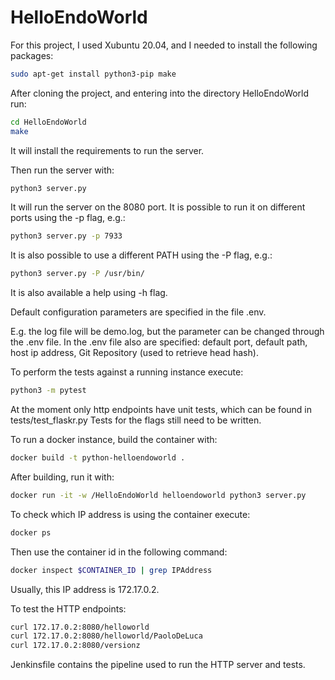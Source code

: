 # HelloEndoWorld

For this project, I used Xubuntu 20.04, and I needed to install the following packages:

```bash
sudo apt-get install python3-pip make 
```

After cloning the project, and entering into the directory HelloEndoWorld run:

```bash
cd HelloEndoWorld
make

```


It will install the requirements to run the server.

Then run the server with:
```bash
python3 server.py
```

It will run the server on the 8080 port.
It is possible to run it on different ports using the -p flag, e.g.:

```bash
python3 server.py -p 7933
```

It is also possible to use a different PATH using the -P flag, e.g.:
```bash
python3 server.py -P /usr/bin/
```
It is also available a help using -h flag.

Default configuration parameters are specified in the file .env.

E.g. the log file will be demo.log, but the parameter can be changed through the .env file.
In the .env file also are specified: default port, default path, host ip address, Git Repository (used to retrieve head hash).

To perform the tests against a running instance execute:

```bash
python3 -m pytest
```

At the moment only http endpoints have unit tests, which can be found in tests/test_flaskr.py
Tests for the flags still need to be written.

To run a docker instance, build the container with:
```bash
docker build -t python-helloendoworld .
```

After building, run it with:
```bash
docker run -it -w /HelloEndoWorld helloendoworld python3 server.py
```

To check which IP address is using the container execute:
```bash
docker ps
```
Then use the container id in the following command:
```bash
docker inspect $CONTAINER_ID | grep IPAddress
```

Usually, this IP address is 172.17.0.2.

To test the HTTP endpoints:
```bash
curl 172.17.0.2:8080/helloworld
curl 172.17.0.2:8080/helloworld/PaoloDeLuca
curl 172.17.0.2:8080/versionz
```

Jenkinsfile contains the pipeline used to run the HTTP server and tests.

